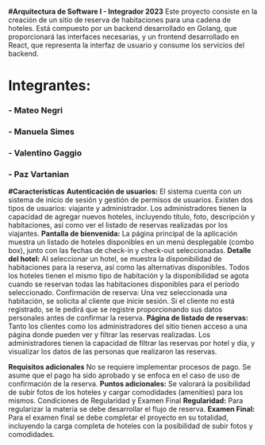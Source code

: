 **#Arquitectura de Software I - Integrador 2023**
Este proyecto consiste en la creación de un sitio de reserva de habitaciones para una cadena de hoteles. Está compuesto por un backend desarrollado en Golang, que proporcionará las interfaces necesarias, y un frontend desarrollado en React, que representa la interfaz de usuario y consume los servicios del backend.

# Integrantes: 
### 	- Mateo Negri
### 	- Manuela Simes
### 	- Valentino Gaggio
### 	- Paz Vartanian

**#Características**
**Autenticación de usuarios:** El sistema cuenta con un sistema de inicio de sesión y gestión de permisos de usuarios. Existen dos tipos de usuarios: viajante y administrador. Los administradores tienen la capacidad de agregar nuevos hoteles, incluyendo título, foto, descripción y habitaciones, así como ver el listado de reservas realizadas por los viajantes.
**Pantalla de bienvenida:** La página principal de la aplicación muestra un listado de hoteles disponibles en un menú desplegable (combo box), junto con las fechas de check-in y check-out seleccionadas.
**Detalle del hotel:** Al seleccionar un hotel, se muestra la disponibilidad de habitaciones para la reserva, así como las alternativas disponibles. Todos los hoteles tienen el mismo tipo de habitación y la disponibilidad se agota cuando se reservan todas las habitaciones disponibles para el período seleccionado.
Confirmación de reserva: Una vez seleccionada una habitación, se solicita al cliente que inicie sesión. Si el cliente no está registrado, se le pedirá que se registre proporcionando sus datos personales antes de confirmar la reserva.
**Página de listado de reservas:** Tanto los clientes como los administradores del sitio tienen acceso a una página donde pueden ver y filtrar las reservas realizadas. Los administradores tienen la capacidad de filtrar las reservas por hotel y día, y visualizar los datos de las personas que realizaron las reservas.

**Requisitos adicionales**
No se requiere implementar procesos de pago. Se asume que el pago ha sido aprobado y se enfoca en el caso de uso de confirmación de la reserva.
**Puntos adicionales:** Se valorará la posibilidad de subir fotos de los hoteles y cargar comodidades (amenities) para los mismos.
Condiciones de Regularidad y Examen Final
**Regularidad:** Para regularizar la materia se debe desarrollar el flujo de reserva.
**Examen Final:** Para el examen final se debe completar el proyecto en su totalidad, incluyendo la carga completa de hoteles con la posibilidad de subir fotos y comodidades.
